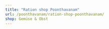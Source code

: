 ```yaml
---
title: "Ration shop Poonthavanam"
url: /poonthavanam/ration-shop-poonthavanam/
shop: Gemüse & Obst
---
```

